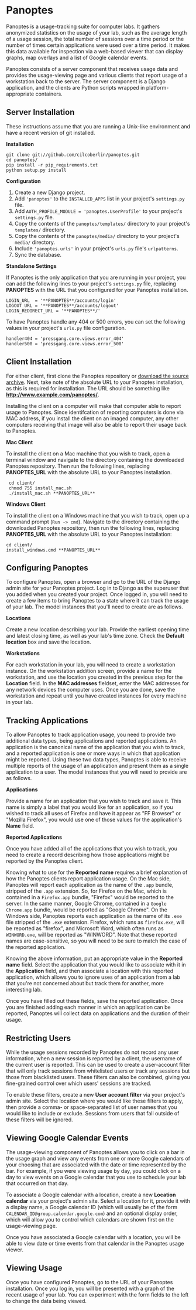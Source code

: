 Panoptes
========

Panoptes is a usage-tracking suite for computer labs.  It gathers anonymized
statistics on the usage of your lab, such as the average length of a usage session,
the total number of sessions over a time period or the number of times certain
applications were used over a time period.  It makes this data available for
inspection via a web-based viewer that can display graphs, map overlays and a
list of Google calendar events.

Panoptes consists of a server component that receives usage data and provides the
usage-viewing page and various clients that report usage of a workstation back
to the server.  The server component is a Django application, and the clients
are Python scripts wrapped in platform-appropriate containers.

Server Installation
-------------------

These instructions assume that you are running a Unix-like environment and have
a recent version of git installed.

**Installation**

    git clone git://github.com/cilcoberlin/panoptes.git
    cd panoptes/
    pip install -r pip_requirements.txt
    python setup.py install

**Configuration**

1. Create a new Django project.
2. Add `'panoptes'` to the `INSTALLED_APPS` list in your project's `settings.py` file.
3. Add `AUTH_PROFILE_MODULE = 'panoptes.UserProfile'` to your project's `settings.py` file.
4. Copy the contents of the `panoptes/templates/` directory to your project's `templates/` directory.
5. Copy the contents of the `panoptes/media/` directory to your project's `media/` directory.
6. Include `'panoptes.urls'` in your project's `urls.py` file's `urlpatterns`.
7. Sync the database.

**Standalone Settings**

If Panoptes is the only application that you are running in your project, you can
add the following lines to your project's `settings.py` file, replacing **PANOPTES**
with the URL that you configured for your Panoptes installation.

    LOGIN_URL  = '**PANOPTES**/accounts/login'
    LOGOUT_URL = '**PANOPTES**/accounts/logout'
    LOGIN_REDIRECT_URL = '**PANOPTES**/'

To have Panoptes handle any 404 or 500 errors, you can set the following values
in your project's `urls.py` file configuration.

    handler404 = 'pressgang.core.views.error_404'
    handler500 = 'pressgang.core.views.error_500'

Client Installation
-------------------

For either client, first clone the Panoptes repository or
[download the source archive](https://github.com/cilcoberlin/panoptes/zipball/master).
Next, take note of the absolute URL to your Panoptes installation, as this is
required for installation.  The URL should be something like **http://www.example.com/panoptes/**.

Installing the client on a computer will make that computer able to report usage
to Panoptes.  Since identifcation of reporting computers is done via MAC address,
if you install the client on an imaged computer, any other computers
receiving that image will also be able to report their usage back to Panoptes.

**Mac Client**

To install the client on a Mac machine that you wish to track, open a terminal
window and navigate to the directory containing the downloaded Panoptes repository.
Then run the following lines, replacing **PANOPTES_URL** with the absolute URL to your
Panoptes installation.

     cd client/
     chmod 755 install_mac.sh
     ./install_mac.sh **PANOPTES_URL**

**Windows Client**

To install the client on a Windows machine that you wish to track, open up a
command prompt (`Run -> cmd`).  Navigate to the directory containing the downloaded
Panoptes repository, then run the following lines, replacing **PANOPTES_URL**
with the absolute URL to your Panoptes installation:

    cd client/
    install_windows.cmd **PANOPTES_URL**

Configuring Panoptes
--------------------

To configure Panoptes, open a browser and go to the URL of the Django admin site
for your Panoptes project.  Log in to Django as the superuser that you added
when you created your project.  Once logged in, you will need to create a few
items to bring Panoptes to a state where it can track the usage of your lab.  The
model instances that you'll need to create are as follows.

**Locations**

Create a new location describing your lab.  Provide the earliest opening time
and latest closing time, as well as your lab's time zone.  Check the **Default location**
box and save the location.

**Workstations**

For each workstation in your lab, you will need to create a workstation instance.
On the workstation addition screen, provide a name for the workstation, and
use the location you created in the previous step for the **Location** field.
In the **MAC addresses** fieldset, enter the MAC addresses for any network devices
the computer uses.  Once you are done, save the workstation and repeat until you
have created instances for every machine in your lab.

Tracking Applications
---------------------

To allow Panoptes to track application usage, you need to provide two additional
data types, being applications and reported applications.  An application is
the canonical name of the application that you wish to track, and a reported
application is one or more ways in which that application might be reported. Using
these two data types, Panoptes is able to receive multiple reports of the usage
of an application and present them as a single application to a user.  The model
instances that you will need to provide are as follows.

**Applications**

Provide a name for an application that you wish to track and save it. This name
is simply a label that you would like for an application, so if you wished to track
all uses of Firefox and have it appear as "FF Browser" or "Mozilla Firefox", you
would use one of those values for the application's **Name** field.

**Reported Applications**

Once you have added all of the applications that you wish to track, you need to
create a record describing how those applications might be reported by the Panoptes
client.

Knowing what to use for the **Reported name** requires a brief explanation of how
the Panoptes clients report application usage.  On the Mac side, Panoptes will
report each application as the name of the `.app` bundle, stripped of the `.app`
extension.  So, for Firefox on the Mac, which is contained in a `Firefox.app`
bundle, "Firefox" would be reported to the server.  In the same manner, Google
Chrome, contained in a `Google Chrome.app` bundle, would be reported as "Google Chrome".
On the Windows side, Panoptes reports each application as the name of its `.exe`
file stripped of the `.exe` extension.  Firefox, which runs as `firefox.exe`, will
be reported as "firefox", and Microsoft Word, which often runs as `WINWORD.exe`,
will be reported as "WINWORD".  Note that these reported names are case-sensitive,
so you will need to be sure to match the case of the reported application.

Knowing the above information, put an appropriate value in the **Reported name**
field.  Select the application that you would like to associate with it in the
**Application** field, and then associate a location with this reported application,
which allows you to ignore uses of an application from a lab that you're not
concerned about but track them for another, more interesting lab.

Once you have filled out these fields, save the reported application.  Once you are
finished adding each manner in which an application can be reported, Panoptes will
collect data on applications and the duration of their usage.

Restricting Users
-----------------

While the usage sessions recorded by Panoptes do not record any user information,
when a new session is reported by a client, the username of the current user is
reported.  This can be used to create a user-account filter that will only
track sessions from whitelisted users or track any sessions but those from blacklisted
users.  These filters can also be combined, giving you fine-grained control over
which users' sessions are tracked.

To enable these filters, create a new **User account filter** via your project's
admin site.  Select the location where you would like these filters to apply,
then provide a comma- or space-separated list of user names that you would like to
include or exclude.  Sessions from users that fall outside of these filters will
be ignored.

Viewing Google Calendar Events
------------------------------

The usage-viewing component of Panoptes allows you to click on a bar in the
usage graph and view any events from one or more Google calendars of your choosing
that are associated with the date or time represented by the bar.  For example,
if you were viewing usage by day, you could click on a day to view events
on a Google calendar that you use to schedule your lab that occurred on that day.

To associate a Google calendar with a location, create a new **Location calendar**
via your project's admin site.  Select a location for it, provide it with a
display name, a Google calendar ID (which will usually be of the form
`CALENDAR_ID@group.calendar.google.com`) and an optional display order, which will
allow you to control which calendars are shown first on the usage-viewing page.

Once you have associated a Google calendar with a location, you will be able to
view date or time events from that calendar in the Panoptes usage viewer.

Viewing Usage
-------------

Once you have configured Panoptes, go to the URL of your Panoptes installation.
Once you log in, you will be presented with a graph of the recent usage of your lab.
You can experiment with the form fields to the left to change the data being viewed.
